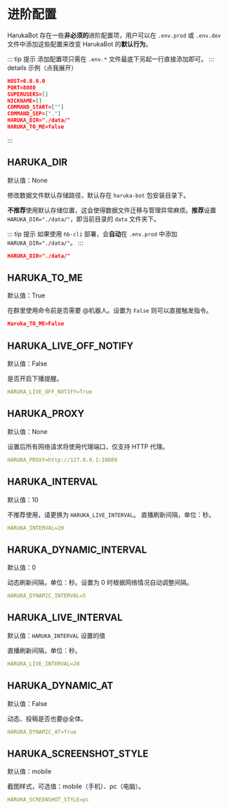 # 进阶配置

HarukaBot 存在一些**非必须的**进阶配置项，用户可以在 `.env.prod` 或 `.env.dev` 文件中添加这些配置来改变 HarukaBot 的**默认行为**。

::: tip 提示
添加配置项只需在 `.env.*` 文件最底下另起一行直接添加即可。
::: details 示例（点我展开）

```json {7-8}
HOST=0.0.0.0
PORT=8080
SUPERUSERS=[]
NICKNAME=[]
COMMAND_START=[""]
COMMAND_SEP=["."]
HARUKA_DIR="./data/"
HARUKA_TO_ME=false
```

:::

## HARUKA_DIR

默认值：None

修改数据文件默认存储路径，默认存在 `haruka-bot` 包安装目录下。

**不推荐**使用默认存储位置，这会使得数据文件迁移与管理异常麻烦。**推荐**设置 `HARUKA_DIR="./data/"`，即当前目录的 `data` 文件夹下。

::: tip 提示
如果使用 `hb-cli` 部署，会**自动**在 `.env.prod` 中添加 `HARUKA_DIR="./data/"`。
:::

```json
HARUKA_DIR="./data/"
```

## HARUKA_TO_ME

默认值：True

在群里使用命令前是否需要 @机器人。设置为 `False` 则可以直接触发指令。

```json
Haruka_TO_ME=False
```

## HARUKA_LIVE_OFF_NOTIFY

默认值：False

是否开启下播提醒。

```yml
HARUKA_LIVE_OFF_NOTIFY=True
```

## HARUKA_PROXY

默认值：None

设置后所有网络请求将使用代理端口，仅支持 HTTP 代理。

```yml
HARUKA_PROXY=http://127.0.0.1:10809
```

## HARUKA_INTERVAL

默认值：10

不推荐使用，请更换为 `HARUKA_LIVE_INTERVAL`。
直播刷新间隔，单位：秒。

```yml
HARUKA_INTERVAL=20
```

## HARUKA_DYNAMIC_INTERVAL

默认值：0

动态刷新间隔，单位：秒。设置为 0 时根据网络情况自动调整间隔。

```yml
HARUKA_DYNAMIC_INTERVAL=5
```

## HARUKA_LIVE_INTERVAL

默认值：`HARUKA_INTERVAL` 设置的值

直播刷新间隔，单位：秒。

```yml
HARUKA_LIVE_INTERVAL=20
```

## HARUKA_DYNAMIC_AT

默认值：False

动态、投稿是否也要@全体。

```yml
HARUKA_DYNAMIC_AT=True
```

## HARUKA_SCREENSHOT_STYLE

默认值：mobile

截图样式，可选值：mobile（手机）、pc（电脑）。

```yml
HARUKA_SCREENSHOT_STYLE=pc
```
